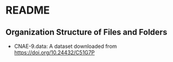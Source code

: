 # README

## Organization Structure of Files and Folders

* CNAE-9.data: A dataset downloaded from https://doi.org/10.24432/C51G7P
